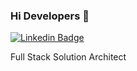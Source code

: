 ### Hi Developers 👋
[![Linkedin Badge](https://img.shields.io/badge/-AdarshShukla-blue?style=flat-square&logo=Linkedin&logoColor=white&link=https://www.linkedin.com/in/adarsh-shukla-6537a31b4/)](https://www.linkedin.com/in/adarsh-shukla-6537a31b4/)

Full Stack Solution Architect
